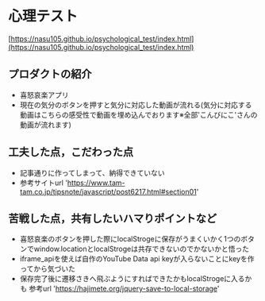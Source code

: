 # 心理テスト

[https://nasu105.github.io/psychological_test/index.html](https://nasu105.github.io/psychological_test/index.html)

## プロダクトの紹介

- 喜怒哀楽アプリ
- 現在の気分のボタンを押すと気分に対応した動画が流れる(気分に対応する動画はこちらの感受性で動画を埋め込んでおります※全部'こんびにこ'さんの動画が流れます)

## 工夫した点，こだわった点

- 記事通りに作ってしまって、納得できていない
- 参考サイトurl 'https://www.tam-tam.co.jp/tipsnote/javascript/post6217.html#section01'

## 苦戦した点，共有したいハマりポイントなど

- 喜怒哀楽のボタンを押した際にlocalStrogeに保存がうまくいかく1つのボタンでwindow.locationとlocalStrogeは共存できないのでかないかと悟った
- iframe_apiを使えば自作のYouTube Data api keyが入らないことにkeyを作ってから気づいた
- 保存完了後に遷移さきへ飛ぶようにすればできたかもlocalStrogeに入るかも
参考url 'https://hajimete.org/jquery-save-to-local-storage'